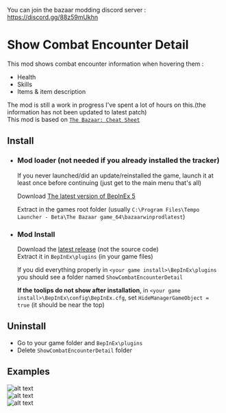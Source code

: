 You can join the bazaar modding discord server : https://discord.gg/88z59mUkhn
# Show Combat Encounter Detail
This mod shows combat encounter information when hovering them :
- Health
- Skills
- Items & item description  

The mod is still a work in progress I've spent a lot of hours on this.(the information has not been updated to latest patch)  
This mod is based on [`The Bazaar: Cheat Sheet`](https://jade-dead-e8e.notion.site/The-Bazaar-Cheat-Sheet-13531ff9bda580e19a10c96bb6d9e346#13831ff9bda580a4b8e3d1da20ab4576)

## Install
- ### Mod loader (not needed if you already installed the tracker)
  If you never launched/did an update/reinstalled the game, launch it at least once before continuing (just get to the main menu that's all)  

  Download [The latest version of BepInEx 5](https://github.com/BepInEx/BepInEx/releases/download/v5.4.23.2/BepInEx_win_x64_5.4.23.2.zip)  

  Extract in the games root folder (usually `C:\Program Files\Tempo Launcher - Beta\The Bazaar game_64\bazaarwinprodlatest`)  

- ### Mod Install
  Download the [latest release](https://github.com/Infarcactus/Mod-The-Bazaar-Show-Combat-Encounter-Detail/releases) (not the source code)  
  Extract it in `BepInEx\plugins` (in your game files)  

  If you did everything properly in `<your game install>\BepInEx\plugins` you should see a folder named `ShowCombatEncounterDetail`  
  
  **If the toolips do not show after installation**, in `<your game install>\BepInEx\config\BepInEx.cfg`, set `HideManagerGameObject = true` (it should be near the top)

## Uninstall
- Go to your game folder and `BepInEx\plugins`
- Delete `ShowCombatEncounterDetail` folder

## Examples
![alt text](Github_Examples/1.png)  
![alt text](Github_Examples/2.png)  
![alt text](Github_Examples/3.png)
